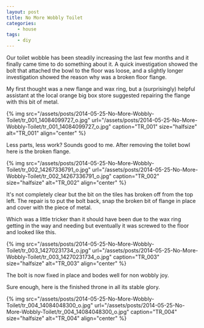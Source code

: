 ```yaml
---
layout: post
title: No More Wobbly Toilet
categories:
    - house
tags:
    - diy
---
```


Our toilet wobble has been steadily increasing the last few months and it finally came time to do something about it. A quick investigation showed the bolt that attached the bowl to the floor was loose, and a slightly longer investigation showed the reason why was a broken floor flange.

My first thought was a new flange and wax ring, but a (surprisingly) helpful assistant at the local orange big box store suggested repairing the flange with this bit of metal.

{% img src="/assets/posts/2014-05-25-No-More-Wobbly-Toilet/tr_001_14084099727_o.jpg" url="/assets/posts/2014-05-25-No-More-Wobbly-Toilet/tr_001_14084099727_o.jpg" caption="TR_001" size="halfsize" alt="TR_001" align="center" %}

Less parts, less work? Sounds good to me. After removing the toilet bowl here is the broken flange.

{% img src="/assets/posts/2014-05-25-No-More-Wobbly-Toilet/tr_002_14267336791_o.jpg" url="/assets/posts/2014-05-25-No-More-Wobbly-Toilet/tr_002_14267336791_o.jpg" caption="TR_002" size="halfsize" alt="TR_002" align="center" %}

It's not completely clear but the bit on the tiles has broken off from the top left. The repair is to put the bolt back, snap the broken bit of flange in place and cover with the piece of metal.

Which was a little tricker than it should have been due to the wax ring getting in the way and needing but eventually it was screwed to the floor and looked like this.

{% img src="/assets/posts/2014-05-25-No-More-Wobbly-Toilet/tr_003_14270231734_o.jpg" url="/assets/posts/2014-05-25-No-More-Wobbly-Toilet/tr_003_14270231734_o.jpg" caption="TR_003" size="halfsize" alt="TR_003" align="center" %}

The bolt is now fixed in place and bodes well for non wobbly joy.

Sure enough, here is the finished throne in all its stable glory.

{% img src="/assets/posts/2014-05-25-No-More-Wobbly-Toilet/tr_004_14084048300_o.jpg" url="/assets/posts/2014-05-25-No-More-Wobbly-Toilet/tr_004_14084048300_o.jpg" caption="TR_004" size="halfsize" alt="TR_004" align="center" %}